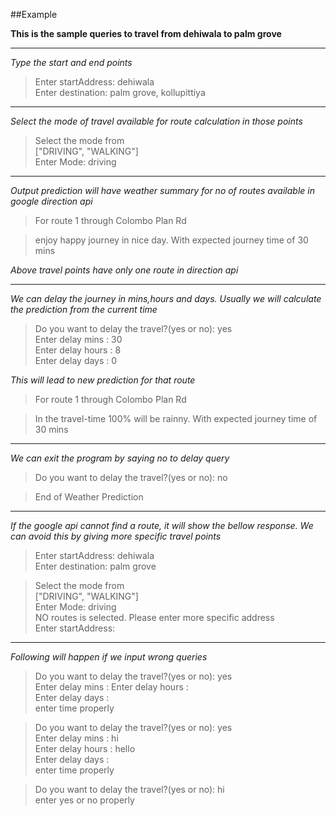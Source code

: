 ##Example


**This is the sample queries to travel from dehiwala to palm grove**

--------------------------------------------------------------------
*Type the start and end points*
> Enter startAddress: dehiwala  
> Enter destination: palm grove, kollupittiya
--------------------------------------------------------------------
*Select the mode of travel available for route calculation in those points*
>Select the mode from  
>["DRIVING", "WALKING"]  
>Enter Mode: driving
--------------------------------------------------------------------

*Output prediction will have weather summary for no of routes 
available in google direction api*
>For route 1 through Colombo Plan Rd

>enjoy happy journey in nice day. With expected journey time of 30 mins

*Above travel points have only one route in direction api*

--------------------------------------------------------------------
*We can delay the journey in mins,hours and days. Usually we will calculate
the prediction from the current time*

>Do you want to delay the travel?(yes or no): yes  
>Enter delay mins :  30  
>Enter delay hours :  8  
>Enter delay days :  0  

*This will lead to new prediction for that route*
>For route 1 through Colombo Plan Rd

>In the travel-time 100% will be rainny. With expected journey time of 30 mins

--------------------------------------------------------------------
*We can exit the program by saying no to delay query*
>Do you want to delay the travel?(yes or no): no  

>End of Weather Prediction  

--------------------------------------------------------------------
*If the google api cannot find a route, it will 
show the bellow response. We can avoid this by giving more specific 
travel points*
>Enter startAddress: dehiwala  
>Enter destination: palm grove  

>Select the mode from  
>["DRIVING", "WALKING"]  
>Enter Mode: driving  
>NO routes is selected. Please enter more specific address  
>Enter startAddress:  

--------------------------------------------------------------------
*Following will happen if we input wrong queries*
 
>Do you want to delay the travel?(yes or no): yes  
>Enter delay mins : 
>Enter delay hours :   
>Enter delay days :  
>enter time properly  


>Do you want to delay the travel?(yes or no): yes  
>Enter delay mins :  hi  
>Enter delay hours :  hello  
>Enter delay days :  
>enter time properly  

>Do you want to delay the travel?(yes or no): hi  
>enter yes or no properly


